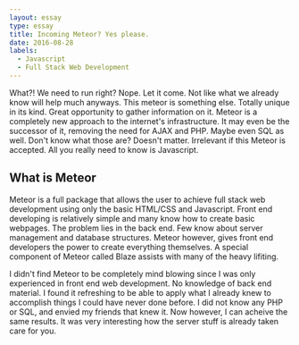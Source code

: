 ```yaml
---
layout: essay
type: essay
title: Incoming Meteor? Yes please.
date: 2016-08-28
labels:
  - Javascript
  - Full Stack Web Development
---
```

What?! We need to run right? Nope. Let it come. Not like what we already know will help much anyways. This meteor is something else. Totally unique in its kind. Great opportunity to gather information on it. Meteor is a completely new approach to the internet's infrastructure. It may even be the successor of it, removing the need for AJAX and PHP. Maybe even SQL as well. Don't know what those are? Doesn't matter. Irrelevant if this Meteor is accepted. All you really need to know is Javascript. 

## What is Meteor
Meteor is a full package that allows the user to achieve full stack web development using only the basic HTML/CSS and Javascript. Front end developing is relatively simple and many know how to create basic webpages. The problem lies in the back end. Few know about server management and database structures. Meteor however, gives front end developers the power to create everything themselves. A special component of Meteor called Blaze assists with many of the heavy lifiting.

I didn't find Meteor to be completely mind blowing since I was only experienced in front end web development. No knowledge of back end material. I found it refreshing to be able to apply what I already knew to accomplish things I could have never done before. I did not know any PHP or SQL, and envied my friends that knew it. Now however, I can acheive the same results. It was very interesting how the server stuff is already taken care for you.
